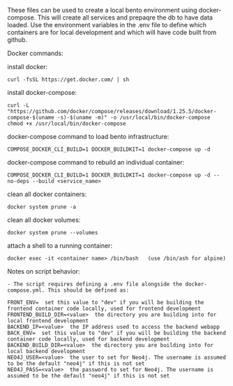 These files can be used to create a local bento environment using docker-compose. This will create all services and prepaqre the db to have data loaded.
Use the environment variables in the .env file to define which containers are for local development and which will have code built from github.

Docker commands:

install docker:

	curl -fsSL https://get.docker.com/ | sh

install docker-compose:

	curl -L "https://github.com/docker/compose/releases/download/1.25.5/docker-compose-$(uname -s)-$(uname -m)" -o /usr/local/bin/docker-compose
	chmod +x /usr/local/bin/docker-compose


docker-compose command to load bento infrastructure:

	COMPOSE_DOCKER_CLI_BUILD=1 DOCKER_BUILDKIT=1 docker-compose up -d

docker-compose command to rebuild an individual container:

	COMPOSE_DOCKER_CLI_BUILD=1 DOCKER_BUILDKIT=1 docker-compose up -d --no-deps --build <service_name>



clean all docker containers:

	docker system prune -a

clean all docker volumes:

	docker system prune --volumes

attach a shell to a running container:

	docker exec -it <container name> /bin/bash   (use /bin/ash for alpine)


Notes on script behavior:

	- The script requires defining a .env file alongside the docker-compose.yml. This should be defined as:

	FRONT_ENV=  set this value to "dev" if you will be building the frontend container code locally, used for frontend development
	FRONTEND_BUILD_DIR=<value>  the directory you are building into for local frontend development
	BACKEND_IP=<value>  the IP address used to access the backend webapp
	BACK_ENV=  set this value to "dev" if you will be building the backend container code locally, used for backend development
	BACKEND_BUILD_DIR=<value>  the directory you are building into for local backend development
	NEO4J_USER=<value>  the user to set for Neo4j. The username is assumed to be the default "neo4j" if this is not set
	NEO4J_PASS=<value>  the password to set for Neo4j. The username is assumed to be the default "neo4j" if this is not set
